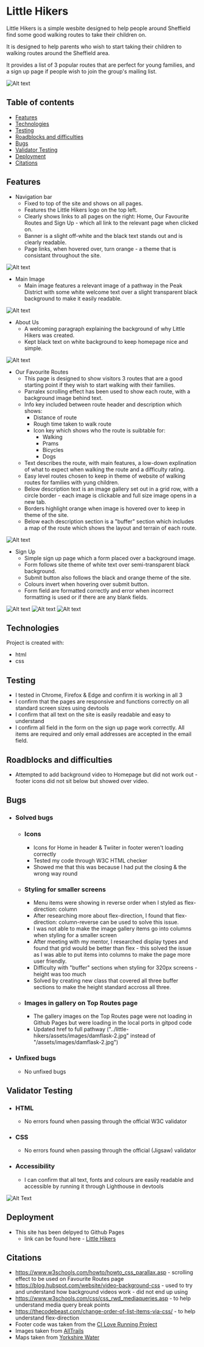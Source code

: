 # Little Hikers
Little Hikers is a  simple wesbite designed to help people around Sheffield find some good walking routes to take their children on. 

It is designed to help parents who wish to start taking their children to walking routes around the Sheffield area. 

It provides a list of 3 popular routes that are perfect for young families, and a sign up page if people wish to join the group's mailing list.

![Alt text](assets/images/responsive.jpg)

## Table of contents
* [Features](#features)
* [Technologies](#technologies)
* [Testing](#testing)
* [Roadblocks and difficulties](#roadblocks-and-difficulties)
* [Bugs](#bugs)
* [Validator Testing](#validator-testing)
* [Deployment](#deployment)
* [Citations](#citations)

## Features
* Navigation bar
    - Fixed to top of the site and shows on all pages.
    - Features the Little Hikers logo on the top left.
    - Clearly shows links to all pages on the right: Home, Our Favourite Routes and Sign Up - which all link to the relevant page when clicked on.
    - Banner is a slight off-white and the black text stands out and is clearly readable.
    - Page links, when hovered over, turn orange - a theme that is consistant throughout the site. 

![Alt text](assets/images/navigation.jpg)

* Main Image 
    - Main image features a relevant image of a pathway in the Peak District with some white welcome text over a slight transparent black background to make it easily readable.  

![Alt text](assets/images/main-image.jpg)

* About Us
    - A welcoming paragraph explaining the background of why Little Hikers was created. 
    - Kept black text on white background to keep homepage nice and simple.

![Alt text](assets/images/about-us.jpg)

* Our Favourite Routes
    - This page is designed to show visitors 3 routes that are a good starting point if they wish to start walking with their families.
    - Parralex scrolling effect has been used to show each route, with a background image behind text.
    - Info key included between route header and description which shows:
        - Distance of route
        - Rough time taken to walk route
        - Icon key which shows who the route is suibtable for:
            - Walking
            - Prams
            - Bicycles
            - Dogs
    - Text describes the route, with main features, a low-down explination of what to expect when walking the route and a difficulty rating.
    - Easy level routes chosen to keep in theme of website of walking routes for families with yung children.
    - Below description text is an image gallery set out in a grid row, with a circle border - each image is clickable and full size image opens in a new tab.
    - Borders highlight orange when image is hovered over to keep in theme of the site. 
    - Below each description section is a "buffer" section which includes a map of the route which shows the layout and terrain of each route.

![Alt text](assets/images/fav-routes.jpg)

* Sign Up
    - Simple sign up page which a form placed over a background image.
    - Form follows site theme of white text over semi-transparent black background.
    - Submit button also follows the black and orange theme of the site.
    - Colours invert when hovering over submit button. 
    - Form field are formatted correctly and error when incorrect formatting is used or if there are any blank fields.

![Alt text](assets/images/sign-up.jpg)
![Alt text](assets/images/form-error2.jpg)
![Alt text](assets/images/form-error.jpg)

## Technologies
Project is created with:
* html
* css

## Testing
* I tested in Chrome, Firefox & Edge and confirm it is working in all 3
* I confirm that the pages are responsive and functions correctly on all standard screen sizes using devtools
* I confirm that all text on the site is easily readable and easy to understand
* I confirm all field in the form on the sign up page work correctly. All items are required and only email addresses are accepted in the email field. 

## Roadblocks and difficulties

* Attempted to add background video to Homepage but did not work out - footer icons did not sit below but showed over video.

## Bugs
- ### Solved bugs
    - ### Icons
        - Icons for Home in header & Twiiter in footer weren't loading correctly
        - Tested my code through W3C HTML checker
        - Showed me that this was because I had put the closing </i> & </a> the wrong way round 
    - ### Styling for smaller screens
        - Menu items were showing in reverse order when I styled as flex-direction: column
        - After researching more about flex-direction, I found that flex-direction: column-reverse can be used to solve this issue.
        - I was not able to make the image gallery items go into columns when styling for a smaller screen
        - After meeting with my mentor, I researched display types and found that grid would be better than flex - this solved the issue as I was able to put items into columns to make the page more user friendly. 
        - Difficulty with "buffer" sections when styling for 320px screens - height was too much
        - Solved by creating new class that covered all three buffer sections to make the height standard accross all three. 
    - ### Images in gallery on Top Routes page
        - The gallery images on the Top Routes page were not loading in Github Pages but were loading in the local ports in gitpod code
        - Updated href to full pathway ("../little-hikers/assets/images/damflask-2.jpg" instead of "/assets/images/damflask-2.jpg")
- ### Unfixed bugs
    - No unfixed bugs

## Validator Testing

- ### HTML
    - No errors found when passing through the official W3C validator   
- ### CSS
    - No errors found when passing through the official (Jigsaw) validator 
- ### Accessibility
    - I can confirm that all text, fonts and colours are easily readable and accessible by running it through Lighthouse in devtools

![Alt Text](assets/images/lighthouse.jpg) 

## Deployment

* This site has been delpyed to Github Pages
    - link can be found here - [Little Hikers](https://sharjahmed.github.io/little-hikers/)
    
## Citations 

* https://www.w3schools.com/howto/howto_css_parallax.asp - scrolling effect to be used on Favourite Routes page
* https://blog.hubspot.com/website/video-background-css - used to try and understand how background videos work - did not end up using
* https://www.w3schools.com/css/css_rwd_mediaqueries.asp - to help understand media query break points
* https://thecodebeast.com/change-order-of-list-items-via-css/ - to help understand flex-direction 
* Footer code was taken from the [CI Love Running Project](https://github.com/Code-Institute-Solutions/love-running-2.0-sourcecode)
* Images taken from [AllTrails](https://www.alltrails.com/en-gb/parks/england/staffordshire/peak-district-national-park)
* Maps taken from [Yorkshire Water](https://www.yorkshirewater.com/things-to-do/walks/)
